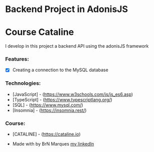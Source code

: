 # Backend Project in AdonisJS
 
<h1>Course Cataline</h1>

<p>I develop in this project a backend API using the adonisJS framework
</p>

### Features:

* [x] Creating a connection to the MySQL database


### Technologies:

* [JavaScript] - (https://www.w3schools.com/js/js_es6.asp)
* [TypeScript] - (https://www.typescriptlang.org/)
* [SQL] - (https://www.mysql.com/)
* [Insomnia] - (https://insomnia.rest/)

### Course:

* [CATALINE] - (https://cataline.io)

* Made with by BrN Marques [my linkedIn](https://www.linkedin.com/in/brunomarques85/)
